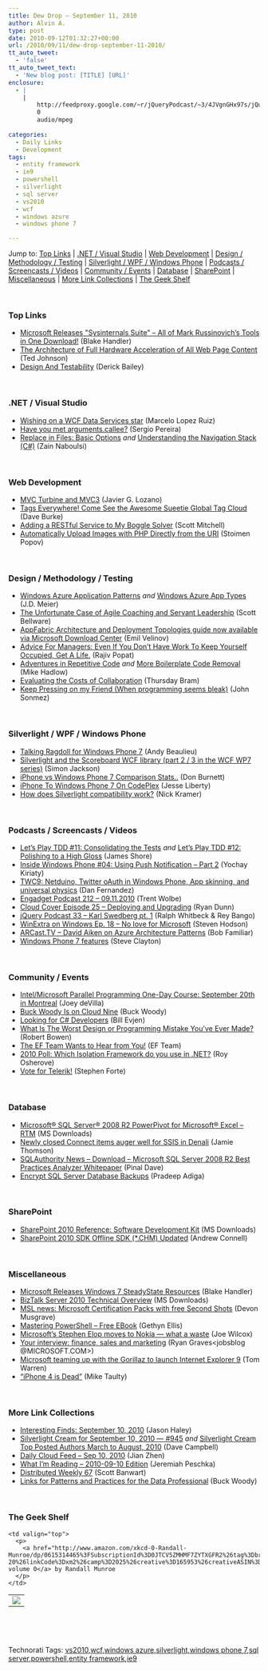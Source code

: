 ```yaml
---
title: Dew Drop – September 11, 2010
author: Alvin A.
type: post
date: 2010-09-12T01:32:27+00:00
url: /2010/09/11/dew-drop-september-11-2010/
tt_auto_tweet:
  - 'false'
tt_auto_tweet_text:
  - 'New blog post: [TITLE] [URL]'
enclosure:
  - |
    |
        http://feedproxy.google.com/~r/jQueryPodcast/~3/4JVgnGHx97s/jQueryPodcast-033-KarlSwedbergpt1.mp3
        0
        audio/mpeg
        
categories:
  - Daily Links
  - Development
tags:
  - entity framework
  - ie9
  - powershell
  - silverlight
  - sql server
  - vs2010
  - wcf
  - windows azure
  - windows phone 7

---
```

Jump to: [Top Links][1] | [.NET / Visual Studio][2] | [Web Development][3] | [Design / Methodology / Testing][4] | [Silverlight / WPF / Windows Phone][5] | [Podcasts / Screencasts / Videos][6] | [Community / Events][7] | [Database][8] | [SharePoint][9] | [Miscellaneous][10] | [More Link Collections][11] | [The Geek Shelf][12] 

&#160;

### <a name="top"></a>Top Links

  * [Microsoft Releases "Sysinternals Suite" &#8211; All of Mark Russinovich&#8217;s Tools in One Download!][13] (Blake Handler)
  * [The Architecture of Full Hardware Acceleration of All Web Page Content][14] (Ted Johnson)
  * [Design And Testability][15] (Derick Bailey)

&#160;

### <a name="dotnet"></a>.NET / Visual Studio

  * [Wishing on a WCF Data Services star][16] (Marcelo Lopez Ruiz)
  * [Have you met arguments.callee?][17] (Sergio Pereira)
  * [Replace in Files: Basic Options][18] _and_&#160;[Understanding the Navigation Stack (C#)][19] (Zain Naboulsi)

&#160;

### <a name="web"></a>Web Development

  * [MVC Turbine and MVC3][20] (Javier G. Lozano)
  * [Tags Everywhere! Come See the Awesome Sueetie Global Tag Cloud][21] (Dave Burke)
  * [Adding a RESTful Service to My Boggle Solver][22] (Scott Mitchell)
  * [Automatically Upload Images with PHP Directly from the URI][23] (Stoimen Popov)

&#160;

### <a name="design"></a>Design / Methodology / Testing

  * [Windows Azure Application Patterns][24] _and_ [Windows Azure App Types][25] (J.D. Meier)
  * [The Unfortunate Case of Agile Coaching and Servant Leadership][26] (Scott Bellware)
  * [AppFabric Architecture and Deployment Topologies guide now available via Microsoft Download Center][27] (Emil Velinov)
  * [Advice For Managers: Even If You Don&#8217;t Have Work To Keep Yourself Occupied, Get A Life.][28] (Rajiv Popat)
  * [Adventures in Repetitive Code][29] _and_&#160;[More Boilerplate Code Removal][30] (Mike Hadlow)
  * [Evaluating the Costs of Collaboration][31] (Thursday Bram)
  * [Keep Pressing on my Friend (When programming seems bleak)][32] (John Sonmez)

&#160;

### <a name="silverlight"></a>Silverlight / WPF / Windows Phone

  * [Talking Ragdoll for Windows Phone 7][33] (Andy Beaulieu)
  * [Silverlight and the Scoreboard WCF library (part 2 / 3 in the WCF WP7 series)][34] (Simon Jackson)
  * [iPhone vs Windows Phone 7 Comparison Stats..][35] (Don Burnett)
  * [iPhone To Windows Phone 7 On CodePlex][36] (Jesse Liberty)
  * [How does Silverlight compatibility work?][37] (Nick Kramer)

&#160;

### <a name="podcasts"></a>Podcasts / Screencasts / Videos

  * [Let&#8217;s Play TDD #11: Consolidating the Tests][38] _and_&#160;[Let&#8217;s Play TDD #12: Polishing to a High Gloss][39] (James Shore)
  * [Inside Windows Phone #04: Using Push Notification &#8211; Part 2][40] (Yochay Kiriaty)
  * [TWC9: Netduino, Twitter oAuth in Windows Phone, App skinning, and universal physics][41] (Dan Fernandez)
  * [Engadget Podcast 212 &#8211; 09.11.2010][42] (Trent Wolbe)
  * [Cloud Cover Episode 25 &#8211; Deploying and Upgrading][43] (Ryan Dunn)
  * <a href="http://feedproxy.google.com/~r/jQueryPodcast/~3/4JVgnGHx97s/jQueryPodcast-033-KarlSwedbergpt1.mp3" target="_blank">jQuery Podcast 33 &#8211; Karl Swedberg pt. 1</a> (Ralph Whitbeck & Rey Bango)
  * [WinExtra on Windows Ep. 18 – No love for Microsoft][44] (Steven Hodson)
  * [ARCast.TV &#8211; David Aiken on Azure Architecture Patterns][45] (Bob Familiar)
  * [Windows Phone 7 features][46] (Steve Clayton)

&#160;

### <a name="events"></a>Community / Events

  * [Intel/Microsoft Parallel Programming One-Day Course: September 20th in Montreal][47] (Joey deVilla)
  * [Buck Woody Is on Cloud Nine][48] (Buck Woody)
  * [Looking for C# Developers][49] (Bill Evjen)
  * [What Is The Worst Design or Programming Mistake You’ve Ever Made?][50] (Robert Bowen)
  * [The EF Team Wants to Hear from You!][51] (EF Team)
  * [2010 Poll: Which Isolation Framework do you use in .NET?][52] (Roy Osherove)
  * [Vote for Telerik!][53] (Stephen Forte)

&#160;

### <a name="db"></a>Database

  * [Microsoft® SQL Server® 2008 R2 PowerPivot for Microsoft® Excel &#8211; RTM][54] (MS Downloads)
  * [Newly closed Connect items auger well for SSIS in Denali][55] (Jamie Thomson)
  * [SQLAuthority News – Download – Microsoft SQL Server 2008 R2 Best Practices Analyzer Whitepaper][56] (Pinal Dave)
  * [Encrypt SQL Server Database Backups][57] (Pradeep Adiga)

&#160;

### <a name="sp"></a>SharePoint

  * [SharePoint 2010 Reference: Software Development Kit][58] (MS Downloads)
  * [SharePoint 2010 SDK Offline SDK (*.CHM) Updated][59] (Andrew Connell)

&#160;

### <a name="misc"></a>Miscellaneous

  * [Microsoft Releases Windows 7 SteadyState Resources][60] (Blake Handler)
  * [BizTalk Server 2010 Technical Overview][61] (MS Downloads)
  * [MSL news: Microsoft Certification Packs with free Second Shots][62] (Devon Musgrave)
  * [Mastering PowerShell – Free EBook][63] (Gethyn Ellis)
  * [Microsoft&#8217;s Stephen Elop moves to Nokia &#8212; what a waste][64] (Joe Wilcox)
  * [Your interview: finance, sales and marketing][65] (Ryan Graves<jobsblog @MICROSOFT.COM>)
  * [Microsoft teaming up with the Gorillaz to launch Internet Explorer 9][66] (Tom Warren)
  * [“iPhone 4 is Dead”][67] (Mike Taulty)

&#160;

### <a name="links"></a>More Link Collections

  * [Interesting Finds: September 10, 2010][68] (Jason Haley)
  * [Silverlight Cream for September 10, 2010 &#8212; #945][69] _and_&#160;[Silverlight Cream Top Posted Authors March to August, 2010][70] (Dave Campbell)
  * [Daily Cloud Feed &#8211; Sep 10, 2010][71] (Jian Zhen)
  * [What I’m Reading – 2010-09-10 Edition][72] (Jeremiah Peschka)
  * [Distributed Weekly 67][73] (Scott Banwart)
  * [Links for Patterns and Practices for the Data Professional][74] (Buck Woody)

&#160;

### <a name="shelf"></a>The Geek Shelf

<table border="0" cellspacing="0" cellpadding="0">
  <tr>
    <td>
      <img data-recalc-dims="1" decoding="async" src="https://i0.wp.com/ecx.images-amazon.com/images/I/31HfjiDHgoL._SL160_.jpg?w=660" />
    </td>
    
    <td valign="top">
      <p>
        <a href="http://www.amazon.com/xkcd-0-Randall-Munroe/dp/0615314465%3FSubscriptionId%3D0JTCV5ZMHMF7ZYTXGFR2%26tag%3Dbrdicr-20%26linkCode%3Dxm2%26camp%3D2025%26creative%3D165953%26creativeASIN%3D0615314465">xkcd: volume 0</a> by Randall Munroe
      </p>
    </td>
  </tr>
</table>

&#160;

<div style="padding-bottom: 0px; margin: 0px; padding-left: 0px; padding-right: 0px; display: inline; float: none; padding-top: 0px" id="scid:C16BAC14-9A3D-4c50-9394-FBFEF7A93539:d1734c4f-2854-4272-b3bf-2b6bceb1ff64" class="wlWriterEditableSmartContent">
  <!--dotnetkickit-->
</div>

&#160;

<div style="padding-bottom: 0px; margin: 0px; padding-left: 0px; padding-right: 0px; display: inline; float: none; padding-top: 0px" id="scid:0767317B-992E-4b12-91E0-4F059A8CECA8:8db41f43-df70-4266-9149-0264a918308d" class="wlWriterEditableSmartContent">
  Technorati Tags: <a href="http://technorati.com/tags/vs2010" rel="tag">vs2010</a>,<a href="http://technorati.com/tags/wcf" rel="tag">wcf</a>,<a href="http://technorati.com/tags/windows+azure" rel="tag">windows azure</a>,<a href="http://technorati.com/tags/silverlight" rel="tag">silverlight</a>,<a href="http://technorati.com/tags/windows+phone+7" rel="tag">windows phone 7</a>,<a href="http://technorati.com/tags/sql+server" rel="tag">sql server</a>,<a href="http://technorati.com/tags/powershell" rel="tag">powershell</a>,<a href="http://technorati.com/tags/entity+framework" rel="tag">entity framework</a>,<a href="http://technorati.com/tags/ie9" rel="tag">ie9</a>
</div>

 [1]: https://morningdew-bpc6g3a0fgaxdxcu.eastus2-01.azurewebsites.net/#top
 [2]: https://morningdew-bpc6g3a0fgaxdxcu.eastus2-01.azurewebsites.net/#dotnet
 [3]: https://morningdew-bpc6g3a0fgaxdxcu.eastus2-01.azurewebsites.net/#web
 [4]: https://morningdew-bpc6g3a0fgaxdxcu.eastus2-01.azurewebsites.net/#design
 [5]: https://morningdew-bpc6g3a0fgaxdxcu.eastus2-01.azurewebsites.net/#silverlight
 [6]: https://morningdew-bpc6g3a0fgaxdxcu.eastus2-01.azurewebsites.net/#podcasts
 [7]: https://morningdew-bpc6g3a0fgaxdxcu.eastus2-01.azurewebsites.net/#events
 [8]: https://morningdew-bpc6g3a0fgaxdxcu.eastus2-01.azurewebsites.net/#db
 [9]: https://morningdew-bpc6g3a0fgaxdxcu.eastus2-01.azurewebsites.net/#sp
 [10]: https://morningdew-bpc6g3a0fgaxdxcu.eastus2-01.azurewebsites.net/#misc
 [11]: https://morningdew-bpc6g3a0fgaxdxcu.eastus2-01.azurewebsites.net/#links
 [12]: https://morningdew-bpc6g3a0fgaxdxcu.eastus2-01.azurewebsites.net/#shelf
 [13]: http://bhandler.spaces.live.com/Blog/cns!70F64BC910C9F7F3!9038.entry
 [14]: http://blogs.msdn.com/b/ie/archive/2010/09/10/the-architecture-of-full-hardware-acceleration-of-all-web-page-content.aspx
 [15]: http://feedproxy.google.com/~r/LosTechies/~3/1q1sDcEfG5U/design-and-testability.aspx
 [16]: http://blogs.msdn.com/b/marcelolr/archive/2010/09/10/wishing-on-a-wcf-data-services-star.aspx
 [17]: http://feedproxy.google.com/~r/Devlicious/~3/uZO6X0LKIUI/have-you-met-arguments-callee.aspx
 [18]: http://feedproxy.google.com/~r/zainnab/~3/Su3590r6bHw/replace-in-files-basic-options-vstipfind0015.aspx
 [19]: http://feedproxy.google.com/~r/zainnab/~3/b4SSNmTOcCs/understanding-the-navigation-stack-c-vstipedit0078.aspx
 [20]: http://feedproxy.google.com/~r/lozanotek/~3/Yx7DyDvpNpo/mvc_turbine_and_mvc3.aspx
 [21]: http://feedproxy.google.com/~r/DaveBurke/~3/Gf4YU_kReVA/post.aspx
 [22]: http://feedproxy.google.com/~r/ScottOnWriting/~3/9ZAJxIGbGxY/adding-a-restful-service-to-my-boggle-solver.aspx
 [23]: http://feedproxy.google.com/~r/stoimenblog/~3/XqA-KHpEA18/
 [24]: http://feedproxy.google.com/~r/jmeier/~3/Q49gTGW3fbk/windows-azure-application-patterns.aspx
 [25]: http://feedproxy.google.com/~r/jmeier/~3/Ol1uTSOc3f4/windows-azure-app-types.aspx
 [26]: http://feedproxy.google.com/~r/sbellware/~3/H7Tle_fgelA/unfortunate-case-of-agile-coaching-and.html
 [27]: http://blogs.msdn.com/b/appfabriccat/archive/2010/09/10/appfabric-architecture-and-deployment-topologies-guide-now-available-via-microsoft-download-center.aspx
 [28]: http://www.thousandtyone.com/blog/AdviceForManagersEvenIfYouDontHaveWorkToKeepYourselfOccupiedGetALife.aspx
 [29]: http://feedproxy.google.com/~r/CodeRant/~3/kxxPwBUtjW4/adventures-in-repetitive-code.html
 [30]: http://feedproxy.google.com/~r/CodeRant/~3/5ZhKzm-bcgQ/more-boilerplate-code-removal.html
 [31]: http://gigaom.com/collaboration/evaluating-the-costs-of-collaboration/
 [32]: http://elegantcode.com/2010/09/11/keep-pressing-on-my-friend-when-programming-seems-bleak/
 [33]: http://www.andybeaulieu.com/Default.aspx?tabid=67&EntryID=205
 [34]: http://xna-uk.net/blogs/darkgenesis/archive/2010/09/10/silverlight-and-the-scoreboard-wcf-library-part-2-3-in-the-wcf-wp7-series.aspx
 [35]: http://feedproxy.google.com/~r/d4dotnet/~3/IV7VJosjTVE/post.aspx
 [36]: http://feedproxy.google.com/~r/JesseLiberty-SilverlightGeek/~3/1QN9r31iVm0/
 [37]: http://blogs.msdn.com/b/nickkramer/archive/2010/09/11/how-does-silverlight-compatibility-work.aspx
 [38]: http://jamesshore.com/Blog/Lets-Play/Episode-11.html
 [39]: http://jamesshore.com/Blog/Lets-Play/Episode-12.html
 [40]: http://channel9.msdn.com/shows/Inside+Windows+Phone/Inside-Windows-Phone-04-Using-Push-Notification-Part-2/
 [41]: http://channel9.msdn.com/shows/This+Week+On+Channel+9/TWC9-Netduino-Twitter-oAuth-in-Windows-Phone-App-skinning-and-universal-physics/
 [42]: http://www.engadget.com/2010/09/11/engadget-podcast-212-09-11-2010/
 [43]: http://channel9.msdn.com/shows/Cloud+Cover/Cloud-Cover-Episode-25-Deploying-and-Upgrading/
 [44]: http://feedproxy.google.com/~r/Winextra/~3/U0S_4A0ZBWE/
 [45]: http://blogs.msdn.com/b/publicsector/archive/2010/09/10/arcast-tv-david-aiken-on-azure-architecture-patterns.aspx
 [46]: http://blogs.msdn.com/b/stevecla01/archive/2010/09/10/windows-phone-7-features.aspx
 [47]: http://www.globalnerdy.com/2010/09/10/intelmicrosoft-parallel-programming-one-day-course-september-20th-in-montreal/
 [48]: http://blogs.msdn.com/b/buckwoody/archive/2010/09/11/buck-woody-is-on-cloud-nine.aspx
 [49]: http://geekswithblogs.net/evjen/archive/2010/09/10/141745.aspx
 [50]: http://www.smashingmagazine.com/2010/09/10/what-is-the-worst-design-or-programming-mistake-you-ve-ever-made/
 [51]: http://blogs.msdn.com/b/adonet/archive/2010/09/10/the-ef-team-wants-to-hear-from-you.aspx
 [52]: http://feedproxy.google.com/~r/Iserializable/~3/5uIzhem_J8Y/2010-poll-which-isolation-framework-do-you-use-in-net.aspx
 [53]: http://feedproxy.google.com/~r/StephenFortesBlog/~3/rHV1vaVreYg/PermaLink,guid,b817d20b-fc85-4ae7-b1d6-b6577ffa199d.aspx
 [54]: http://feedproxy.google.com/~r/MicrosoftDownloadCenter/~3/ytpjOuRGVPI/details.aspx
 [55]: http://feedproxy.google.com/~r/jamiet/~3/GU6E_QWKtko/newly-closed-connect-items-auger-well-for-ssis-in-denali.aspx
 [56]: http://blog.sqlauthority.com/2010/09/11/sqlauthority-news-download-microsoft-sql-server-2008-r2-best-practices-analyzer-whitepaper/
 [57]: http://feedproxy.google.com/~r/sqlserverpedia/~3/Z77HHnRDWkY/
 [58]: http://feedproxy.google.com/~r/MicrosoftDownloadCenter/~3/AhLelVq8HdU/details.aspx
 [59]: http://feedproxy.google.com/~r/AndrewConnell/~3/-y_NzBAo2aM/sharepoint-2010-sdk-offline-sdk-.chm-updated.aspx
 [60]: http://bhandler.spaces.live.com/Blog/cns!70F64BC910C9F7F3!9037.entry
 [61]: http://feedproxy.google.com/~r/MicrosoftDownloadCenter/~3/5rCzYX5dtd0/details.aspx
 [62]: http://blogs.msdn.com/b/microsoft_press/archive/2010/09/10/msl-news-microsoft-certification-packs-with-free-second-shots.aspx
 [63]: http://www.sqlservercentral.com/blogs/sqldbauk/archive/2010/09/10/mastering-powershell-_1320_-free-ebook.aspx
 [64]: http://feeds.betanews.com/~r/bn/~3/ZjxSaQm8Ibs/1284136468
 [65]: http://microsoftjobsblog.com/blog/your-interview-finance-sales-marketing/
 [66]: http://www.neowin.net/news/microsoft-and-gorillaz-team-up-for-internet-explorer-9-beta-launch
 [67]: http://feedproxy.google.com/~r/mtaulty/~3/RFYTn5tyTgE/iphone-4-is-dead.aspx
 [68]: http://jasonhaley.com/blog/post.aspx?id=c88279b7-ecd0-46ea-a055-9bc6d49d5717
 [69]: http://geekswithblogs.net/WynApseTechnicalMusings/archive/2010/09/10/141749.aspx
 [70]: http://geekswithblogs.net/WynApseTechnicalMusings/archive/2010/09/10/141751.aspx
 [71]: http://feedproxy.google.com/~r/onsaas/~3/29oHgg--2Gc/
 [72]: http://feedproxy.google.com/~r/facility9/~3/8QtOw78B078/what-im-reading-2010-08-10-edition
 [73]: http://feedproxy.google.com/~r/roguetechnology/~3/AGTWQd5-pTU/
 [74]: http://blogs.msdn.com/b/buckwoody/archive/2010/09/10/links-for-patterns-and-practices-for-the-data-professional.aspx